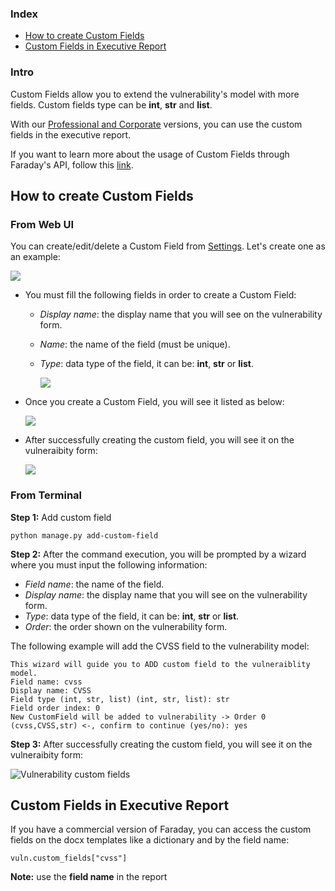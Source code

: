 <a name="index"></a>
### Index
* [How to create Custom Fields](#cf_creation)
* [Custom Fields in Executive Report](#cf_in_exec_report)

### Intro
Custom Fields allow you to extend the vulnerability's model with more fields. Custom fields type can be **int**, **str** and **list**.

With our [Professional and Corporate](https://www.faradaysec.com/#download) versions, you can use the custom fields in the executive report.

If you want to learn more about the usage of Custom Fields through Faraday's API, follow this [link](https://github.com/infobyte/faraday/wiki/Using-custom-fields-from-the-API).

<a name="cf_creation"></a>
## How to create Custom Fields

### From Web UI

You can create/edit/delete a Custom Field from [Settings](https://github.com/infobyte/faraday/wiki/Settings). Let's create one as an example:

![](https://raw.githubusercontent.com/wiki/infobyte/faraday/images/settings/custom_field_new.png)

* You must fill the following fields in order to create a Custom Field:
    * _Display name_: the display name that you will see on the vulnerability form.
    * _Name_: the name of the field (must be unique).
    * _Type_: data type of the field, it can be: **int**, **str** or **list**.

       ![](https://raw.githubusercontent.com/wiki/infobyte/faraday/images/settings/custom_field_creating.png)

* Once you create a Custom Field, you will see it listed as below:

  ![](https://raw.githubusercontent.com/wiki/infobyte/faraday/images/settings/custom_field_list.png)

* After successfully creating the custom field, you will see it on the vulneraibity form:

  ![](https://raw.githubusercontent.com/wiki/infobyte/faraday/images/custom_fields/custom_field_in_vuln_form.png)

### From Terminal
**Step 1:** Add custom field

```
python manage.py add-custom-field 
```

**Step 2:** After the command execution, you will be prompted by a wizard where you must input the following information:

* _Field name_: the name of the field.
* _Display name_: the display name that you will see on the vulnerability form.
* _Type_: data type of the field, it can be: **int**, **str** or **list**.
* _Order_: the order shown on the vulnerability form.

The following example will add the CVSS field to the vulnerability model:

```
This wizard will guide you to ADD custom field to the vulneraiblity model.
Field name: cvss
Display name: CVSS
Field type (int, str, list) (int, str, list): str
Field order index: 0
New CustomField will be added to vulnerability -> Order 0 (cvss,CVSS,str) <-, confirm to continue (yes/no): yes
```

**Step 3:** After successfully creating the custom field, you will see it on the vulneraibity form:

![Vulnerability custom fields](https://user-images.githubusercontent.com/568181/51412576-c0f01480-1b4a-11e9-961f-69b80b8ba325.png)

<a name="cf_in_exec_report"></a>
## Custom Fields in Executive Report

If you have a commercial version of Faraday, you can access the custom fields on the docx templates like a dictionary and by the field name:

```
vuln.custom_fields["cvss"] 
```

**Note:** use the **field name** in the report